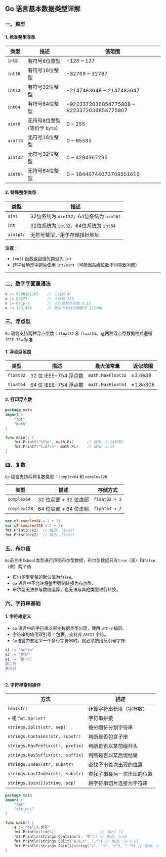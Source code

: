 ## Go 语言基本数据类型详解

### 一、整型

#### 1. 标准整型类型
| 类型       | 描述                                   | 值范围                                                     |
|------------|----------------------------------------|-----------------------------------------------------------|
| `int8`     | 有符号8位整型                          | -128 ~ 127                                                |
| `int16`    | 有符号16位整型                         | -32768 ~ 32767                                            |
| `int32`    | 有符号32位整型                         | -2147483648 ~ 2147483647                                  |
| `int64`    | 有符号64位整型                         | -9223372036854775808 ~ 9223372036854775807                |
| `uint8`    | 无符号8位整型 (等价于 `byte`)          | 0 ~ 255                                                   |
| `uint16`   | 无符号16位整型                         | 0 ~ 65535                                                 |
| `uint32`   | 无符号32位整型                         | 0 ~ 4294967295                                            |
| `uint64`   | 无符号64位整型                         | 0 ~ 18446744073709551615                                  |

#### 2. 特殊整型类型
| 类型       | 描述                                                                 |
|------------|----------------------------------------------------------------------|
| `uint`     | 32位系统为 `uint32`，64位系统为 `uint64`                            |
| `int`      | 32位系统为 `int32`，64位系统为 `int64`                              |
| `uintptr`  | 无符号整型，用于存储指针地址                                         |

**注意**：
- `len()` 函数返回值的类型为 `int`
- 跨平台场景中避免使用 `int/uint`（可能因系统位数不同导致问题）

---

### 二、数字字面量语法
```go
v := 0b00101101    // 二进制 45
v := 0o377         // 八进制 255
v := 0x1p-2        // 十六进制浮点数 0.25
v := 123_456       // 使用下划线分隔数字 123456
```

### 三、浮点型

`Go` 语言支持两种浮点型数：`float32` 和 `float64`。这两种浮点型数据格式遵循 `IEEE 754` 标准

#### 1. 浮点型范围
| 类型       | 描述                      | 最大值常量            | 近似范围           |
|------------|---------------------------|-----------------------|--------------------|
| `float32`  | 32 位 IEEE-754 浮点数     | `math.MaxFloat32`     | ±3.4e38           |
| `float64`  | 64 位 IEEE-754 浮点数     | `math.MaxFloat64`     | ±1.8e308          |

#### 2. 打印浮点数
```go
package main
import (
    "fmt"
    "math"
)

func main() {
    fmt.Printf("%f\n", math.Pi)      // 输出: 3.141593
    fmt.Printf("%.2f\n", math.Pi)    // 输出: 3.14
}
```

### 四、复数
`Go` 语言支持两种复数类型：`complex64` 和 `complex128`

| 类型         | 描述                          | 存储方式      |
|--------------|-------------------------------|---------------|
| `complex64`  | 32 位实部 + 32 位虚部         | `float32 × 2` |
| `complex128` | 64 位实部 + 64 位虚部         | `float64 × 2` |

```go
var c1 complex64 = 1 + 2i
var c2 complex128 = 2 + 3i
fmt.Println(c1)  // 输出: (1+2i)
fmt.Println(c2)  // 输出: (2+3i)
```

### 五、布尔值
`Go`语言中以`bool`类型进行声明布尔型数据，布尔型数据只有`true`（真）和`false`（假）两个值
- 布尔类型变量的默认值为`false`。
- `Go` 语言中不允许将整型强制转换为布尔型.
- 布尔型无法参与数值运算，也无法与其他类型进行转换。

### 六、字符串基础

#### 1. 字符串定义
- `Go` 语言中的字符串以原生数据类型出现，使用 `UTF-8` 编码。
- 字符串的值用双引号 `"` 包裹，支持非 `ASCII` 字符。
- `Go`语言中要定义一个多行字符串时，就必须使用反引号字符

```go
s1 := "hello"
s2 := "你好"
s1 := `第一行
第二行
第三行
`
```

#### 2. 字符串常用操作
| 方法                          | 描述                     |
|-------------------------------|--------------------------|
| `len(str)`                    | 计算字符串长度（字节数） |
| `+` 或 `fmt.Sprintf`          | 字符串拼接               |
| `strings.Split(str, sep)`     | 按分隔符分割字符串       |
| `strings.Contains(str, substr)`| 判断是否包含子串         |
| `strings.HasPrefix(str, prefix)`| 判断是否以某前缀开头     |
| `strings.HasSuffix(str, suffix)`| 判断是否以某后缀结尾     |
| `strings.Index(str, substr)`  | 查找子串首次出现的位置   |
| `strings.LastIndex(str, substr)`| 查找子串最后一次出现的位置|
| `strings.Join([]string, sep)` | 将字符串切片连接为字符串 |

```go
package main
import (
    "fmt"
    "strings"
)

func main() {
    s := "hello,世界"
    fmt.Println(len(s))                    // 输出: 12
    fmt.Println(strings.Contains(s, "世")) // 输出: true
    fmt.Println(strings.Split("a,b,c", ",")) // 输出: [a b c]
    fmt.Println(strings.Join([]string{"a", "b", "c"}, "-")) // 输出: a-b-c
}
```

